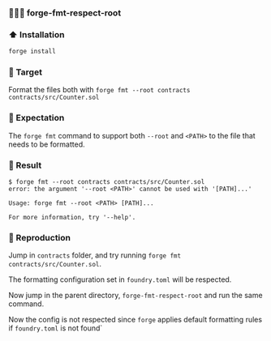 ### 👷🏻‍♂️ forge-fmt-respect-root

### ⬆️ Installation
```sh
forge install
```

### 🚀 Target
Format the files both with `forge fmt --root contracts contracts/src/Counter.sol`

### 🤌 Expectation
The `forge fmt` command to support both `--root` and `<PATH>` to the file that
needs to be formatted.

### 🧐 Result
```
$ forge fmt --root contracts contracts/src/Counter.sol
error: the argument '--root <PATH>' cannot be used with '[PATH]...'

Usage: forge fmt --root <PATH> [PATH]...

For more information, try '--help'.
```

### 🧶 Reproduction
Jump in `contracts` folder, and try running `forge fmt contracts/src/Counter.sol`.

The formatting configuration set in `foundry.toml` will be respected.

Now jump in the parent directory, `forge-fmt-respect-root` and run the same command.

Now the config is not respected since `forge` applies default formatting rules
if `foundry.toml` is not found`